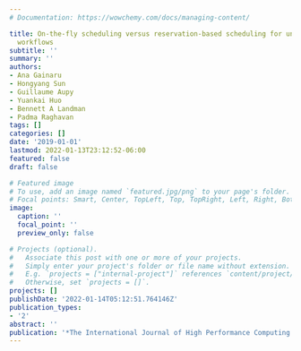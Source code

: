 ```yaml
---
# Documentation: https://wowchemy.com/docs/managing-content/

title: On-the-fly scheduling versus reservation-based scheduling for unpredictable
  workflows
subtitle: ''
summary: ''
authors:
- Ana Gainaru
- Hongyang Sun
- Guillaume Aupy
- Yuankai Huo
- Bennett A Landman
- Padma Raghavan
tags: []
categories: []
date: '2019-01-01'
lastmod: 2022-01-13T23:12:52-06:00
featured: false
draft: false

# Featured image
# To use, add an image named `featured.jpg/png` to your page's folder.
# Focal points: Smart, Center, TopLeft, Top, TopRight, Left, Right, BottomLeft, Bottom, BottomRight.
image:
  caption: ''
  focal_point: ''
  preview_only: false

# Projects (optional).
#   Associate this post with one or more of your projects.
#   Simply enter your project's folder or file name without extension.
#   E.g. `projects = ["internal-project"]` references `content/project/deep-learning/index.md`.
#   Otherwise, set `projects = []`.
projects: []
publishDate: '2022-01-14T05:12:51.764146Z'
publication_types:
- '2'
abstract: ''
publication: '*The International Journal of High Performance Computing Applications*'
---
```

